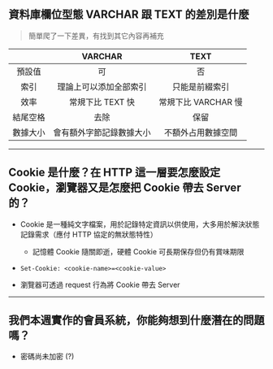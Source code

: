 ## 資料庫欄位型態 VARCHAR 跟 TEXT 的差別是什麼

> 簡單爬了一下差異，有找到其它內容再補充

| | <center>VARCHAR</center> | <center>TEXT </center>|
|--|--|--|
| <center>預設值</center> | <center>可</center> | <center>否</center> |
| <center>索引</center> | <center>理論上可以添加全部索引</center> | <center>只能是前綴索引</center> |
| <center>效率</center> | <center>常規下比 TEXT 快</center> | <center>常規下比 VARCHAR 慢</center> |
| <center>結尾空格</center> | <center>去除</center> | <center>保留</center> |
| <center>數據大小</center> | <center>會有額外字節記錄數據大小</center> | <center>不額外占用數據空間</center> |

---

## Cookie 是什麼？在 HTTP 這一層要怎麼設定 Cookie，瀏覽器又是怎麼把 Cookie 帶去 Server 的？

- Cookie 是一種純文字檔案，用於記錄特定資訊以供使用，大多用於解決狀態記錄需求（應付 HTTP 協定的無狀態特性）
    - 記憶體 Cookie 隨關即逝，硬體 Cookie 可長期保存但仍有賞味期限

- `Set-Cookie: <cookie-name>=<cookie-value>`

- 瀏覽器可透過 request 行為將 Cookie 帶去 Server

---

## 我們本週實作的會員系統，你能夠想到什麼潛在的問題嗎？

- 密碼尚未加密 (?)


